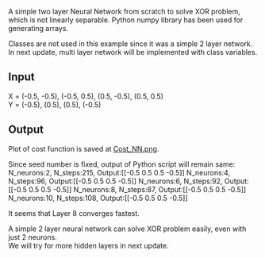 A simple two layer Neural Network from scratch to solve XOR problem, which is not linearly separable. 
Python numpy library has been used for generating arrays.  

Classes are not used in this example since it was a simple 2 layer network. 
In next update, multi layer network will be implemented with class variables.  

## Input
X = (-0.5, -0.5), (-0.5, 0.5), (0.5, -0.5), (0.5, 0.5)    
Y = (-0.5), (0.5), (0.5), (-0.5)  

## Output  
Plot of cost function is saved at [Cost_NN.png](https://github.com/ishmukul/MachineLearning/blob/master/NeuralNetwork-Scratch/Cost_NN.png).  

Since seed number is fixed, output of Python script will remain same:  
N_neurons:2, N_steps:215, Output:[[-0.5  0.5  0.5 -0.5]]
N_neurons:4, N_steps:96, Output:[[-0.5  0.5  0.5 -0.5]]
N_neurons:6, N_steps:92, Output:[[-0.5  0.5  0.5 -0.5]]
N_neurons:8, N_steps:87, Output:[[-0.5  0.5  0.5 -0.5]]
N_neurons:10, N_steps:108, Output:[[-0.5  0.5  0.5 -0.5]] 

It seems that Layer 8 converges fastest.  

A simple 2 layer neural network can solve XOR problem easily, even with just 2 neurons.  
We will try for more hidden layers in next update.  
